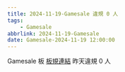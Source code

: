 ```yaml
---
title: 2024-11-19-Gamesale 違規 0 人
tags:
    - Gamesale
abbrlink: 2024-11-19-Gamesale
date: Gamesale-2024-11-19 12:00:00
---
```

Gamesale 板 [板規連結](https://www.ptt.cc/bbs/Gossiping/M.1637425085.A.07D.html)
昨天違規 0 人
